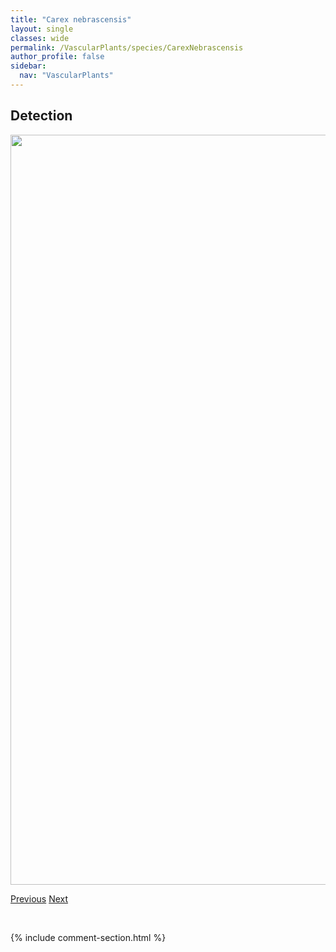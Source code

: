 ```yaml
---
title: "Carex nebrascensis"
layout: single
classes: wide
permalink: /VascularPlants/species/CarexNebrascensis
author_profile: false
sidebar:
  nav: "VascularPlants"
---
```


<h2>Detection</h2>

<a href="https://drive.google.com/uc?export=view&id=1KaJAiClhMd_cE5TKXC6IW5odFOtbowVR">
<img src="https://drive.google.com/uc?export=view&id=1KaJAiClhMd_cE5TKXC6IW5odFOtbowVR" height = "1200" width = "800">
</a>


<a href="/DevelopmentWebsite/VascularPlants/species/CarexNardina" class="pagination--pager" title="Carex nardina">Previous</a> <a href="/DevelopmentWebsite/VascularPlants/species/CarexNigricans" class="pagination--pager" title="Carex nigricans">Next</a>

<p>&nbsp;</p>

{% include comment-section.html %}
